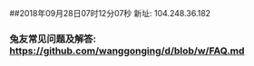##2018年09月28日07时12分07秒 新址: 104.248.36.182
### 兔友常见问题及解答: https://github.com/wanggonging/d/blob/w/FAQ.md
